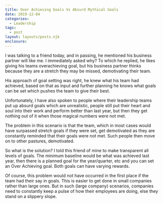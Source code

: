 ```yaml
---
title: Over Achieving Goals Vs Absurd Mythical Goals
date: 2019-12-04
categories: 
  - Leadership 
tags: 
  - post
layout: layouts/posts.njk
enclosure:
---
```


I was talking to a friend today, and in passing, he mentioned his business partner will like me. I immediately asked why? To which he replied, he likes giving his teams overachieving goal, but his business partner thinks because they are a stretch they may be missed, demotivating their team.

His approach of goal setting was right, he knew what his team had achieved, based on that as input and further planning he knows what goals can be set which pushes the team to give their best.

Unfortunately, I have also spoken to people where their leadership teams put up absurd goals which are unrealistic, people still put their heart and soul into their work and perform better than last year, but then they get nothing out of it when those magical numbers were not met.

The problem in this scenario is that the team, which in most cases would have surpassed stretch goals if they were set, get demotivated as they are constantly reminded that their goals were not met. Such people then move on to other pastures, demotivated.

So what is the solution? I told this friend of mine to make transparent all levels of goals. The minimum baseline would be what was achieved last year, then there is a planned goal for the year/quarter, etc and you can set an Over Achieving goal. Both goals can have varying rewards.

Of course, this problem would not have occurred in the first place if the team had their say in goals. This is easier to get done in small companies rather than large ones. But in such (large company) scenarios, companies need to constantly keep a pulse of how their employees are doing, else they stand on a slippery slope.
